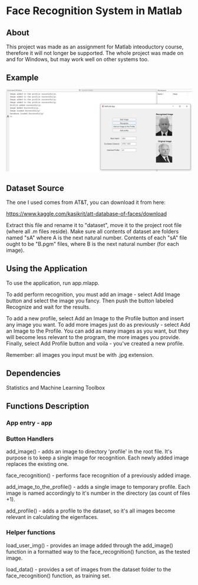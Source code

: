 # Face Recognition System in Matlab

## About

This project was made as an assignment for Matlab inteoductory course, therefore it will not longer be supported. The whole project was made on and for Windows, but may work well on other systems too.

## Example

![Alt Example use](example_use.PNG)

## Dataset Source

The one I used comes from AT&T, you can download it from here:

https://www.kaggle.com/kasikrit/att-database-of-faces/download

Extract this file and rename it to "dataset", move it to the project root file (where all .m files reside). Make sure all contents of dataset are folders named "sA" where A is the next natural number. Contents of each "sA" file ought to be "B.pgm" files, where B is the next natural number (for each image).

## Using the Application

To use the application, run app.mlapp.

To add perform recognition, you must add an image - select Add Image button and select the image you fancy. Then push the button labeled Recognize and wait for the results.

To add a new profile, select Add an Image to the Profile button and insert any image you want. To add more images just do as previously - select  Add an Image to the Profile. You can add as many images as you want, but they will become less relevant to the program, the more images you provide. Finally, select Add Profile button and voila - you've created a new profile.

Remember: all images you input must be with .jpg extension.

## Dependencies

Statistics and Machine Learning Toolbox

## Functions Description

### App entry - app

### Button Handlers

add_image() - adds an image to directory 'profile' in the root file. It's purpose is to keep a single image for recognition. Each newly added image replaces the existing one.

face_recognition() - performs face recognition of a previously added image.

add_image_to_the_profile() - adds a single image to temporary profile. Each image is named accordingly to it's number in the directory (as count of files +1).

add_profile() - adds a profile to the dataset, so it's all images become relevant in calculating the eigenfaces.

### Helper functions

load_user_img() - provides an image added through the add_image() function in a formatted way to the face_recognition() function, as the tested image.

load_data() - provides a set of images from the dataset folder to the face_recognition() function, as training set.
